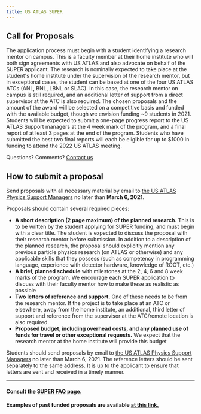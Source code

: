 ```yaml
---
title: US ATLAS SUPER
---
```


Call for Proposals
--------

The application process must begin with a student identifying a research mentor on campus. This is a faculty member at their home institute who will both sign agreements with US ATLAS and also advocate on behalf of the SUPER applicant. The research is nominally expected to take place at the student's home institute under the supervision of the research mentor, but in exceptional cases, the student can be based at one of the four US ATLAS ATCs (ANL, BNL, LBNL or SLAC). In this case, the research mentor on campus is still required, and an additional letter of support from a direct supervisor at the ATC is also required. The chosen proposals and the amount of the award will be selected on a competitive basis and funded with the available budget, though we envision funding ~9 students in 2021. Students will be expected to submit a one-page progress report to the US ATLAS Support managers at the 4 week mark of the program, and a final report of at least 3 pages at the end of the program. Students who have submitted the best two final reports will each be eligible for up to $1000 in funding to attend the 2022 US ATLAS meeting.

Questions? Comments? [Contact us](mailto:verena.martinez@gmail.com,mhance@ucsc.edu)

How to submit a proposal
--------

Send proposals with all necessary material by email to [the US ATLAS Physics Support Managers](mailto:verena.martinez@gmail.com,mhance@ucsc.edu) no later than **March 6, 2021**.

>
 Proposals should contain several required pieces:
* **A short description (2 page maximum) of the planned research.** This is to be written by the student applying for SUPER funding, and must begin with a clear title. The student is expected to discuss the proposal with their research mentor before submission. In addition to a description of the planned research, the proposal should explicitly mention any previous particle physics research (on ATLAS or otherwise) and any applicable skills that they possess (such as competency in programming language, experience with detector hardware, knowledge of ROOT, etc.)
* **A brief, planned schedule** with milestones at the 2, 4, 6 and 8 week marks of the program. We encourage each SUPER application to discuss with their faculty mentor how to make these as realistic as possible
* **Two letters of reference and support.** One of these needs to be from the research mentor. If the project is to take place at an ATC or elsewhere, away from the home institute, an additional, third letter of support and reference from the supervisor at the ATC/remote location is also required.
* **Proposed budget, including overhead costs, and any planned use of funds for travel or other exceptional requests.** We expect that the research mentor at the home institute will provide this budget

Students should send proposals by email to [the US ATLAS Physics Support Managers](mailto:verena.martinez@gmail.com,mhance@ucsc.edu) no later than March 6, 2021. The reference letters should be sent separately to the same address. It is up to the applicant to ensure that letters are sent and received in a timely manner.

--------

#### Consult the [SUPER FAQ page.](../../{{site.data.locations.faq}})

#### Examples of past funded proposals are available [at this link.](../../{{site.data.locations.past}})
